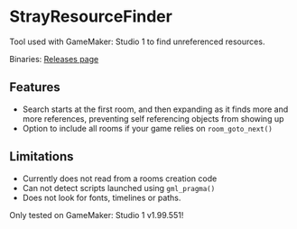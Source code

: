 # StrayResourceFinder
Tool used with GameMaker: Studio 1 to find unreferenced resources.

Binaries: [Releases page]( https://github.com/gamemakerdiscord/strayresourcefinder/releases)


## Features
* Search starts at the first room, and then expanding as it finds more and more references, preventing self referencing objects from showing up
* Option to include all rooms if your game relies on `room_goto_next()`

## Limitations
* Currently does not read from a rooms creation code
* Can not detect scripts launched using `gml_pragma()`
* Does not look for fonts, timelines or paths.

Only tested on GameMaker: Studio 1 v1.99.551!

